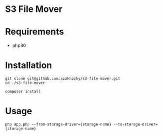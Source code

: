# S3 File Mover

# Requirements

- php80

# Installation
```
git clone git@github.com:azakhozhy/s3-file-mover.git
cd ./s3-file-mover
```

```
composer install
```

# Usage

```
php app.php --from-storage-driver={storage-name} --to-storage-driver={storage-name}
```
